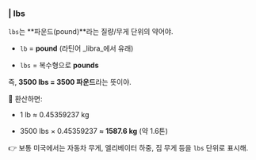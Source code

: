 




### **| lbs**
`lbs`는 **파운드(pound)**라는 질량/무게 단위의 약어야.

- `lb` = **pound** (라틴어 _libra_에서 유래)
    
- `lbs` = 복수형으로 **pounds**
    

즉, **3500 lbs = 3500 파운드**라는 뜻이야.

📏 환산하면:

- 1 lb ≈ 0.45359237 kg
    
- 3500 lbs × 0.45359237 ≈ **1587.6 kg** (약 1.6톤)
    

👉 보통 미국에서는 자동차 무게, 엘리베이터 하중, 짐 무게 등을 `lbs` 단위로 표시해.
